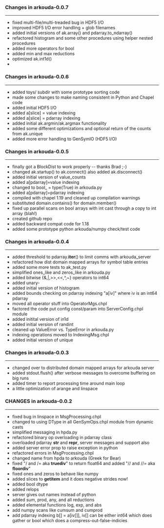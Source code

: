 ### Changes in arkouda-0.0.7
------------------------
 * fixed multi-file/multi-treaded bug in HDF5 I/O
 * improved HDF5 I/O error handling + glob filenames
 * added initial versions of ak.array() and pdarray.to_ndarray()
 * refactored histogram and some other procedures using helper nested procedures
 * added more operators for bool
 * added min and max reductions
 * optimized ak.int1d()
 * 

### Changes in arkouda-0.0.6
------------------------
 * added toys/ subdir with some prototype sorting code
 * made some changes to make naming consistent in Python and Chapel code
 * added initial HDF5 I/O
 * added a[slice] = value indexing
 * added a[slice] = pdarray indexing
 * added initial ak.argmin/ak.argmax functionality
 * added some different optimizations and optional return of the counts from ak.unique
 * added more error handling to GenSymIO (HDF5 I/O)

### Changes in arkouda-0.0.5
------------------------
 * finally got a BlockDist to work properly -- thanks Brad ;-)
 * changed ak.startup() to ak.connect() also added ak.disconnect()
 * added initial version of value_counts
 * added a[pdarray]=value indexing
 * changed to bool_ = type(True) in arkouda.py
 * added a[pdarray]=pdarray indexing
 * compiled with chapel 1.19 and cleaned up compilation warnings
 * substituted domain.contains() for domain.member()
 * fixed up parallel scans on bool arrays with int cast through a copy to int array (blah!)
 * created github repo
 * added backward compat code for 1.18
 * added some prototype python arkouda/numpy check/test code


### Changes in arkouda-0.0.4
------------------------
 * added threshold to pdarray.__iter__() to limit comms with arkouda_server
 * refactored how dist domain mapped arrays for symbol table entries
 * added some more tests to ak_test.py
 * simplified ones_like and zeros_like in arkouda.py
 * added bitwise {&,|,>>,<<,^,~} operators to int64
 * added unary-
 * added initial version of histogram
 * added bounds checking on pdarray indexing "a[iv]" where iv is an int64 pdarray
 * moved all operator stuff into OperatorMgs.chpl
 * factored the code put config const/param into ServerConfig.chpl module
 * added initital version of in1d
 * added initial version of randint
 * cleaned up ValueError vs. TypeError in arkouda.py
 * indexing operations moved to IndexingMsg.chpl
 * added initial version of unique


### Changes in arkouda-0.0.3
------------------------
 * changed over to distributed domain mapped arrays for arkouda server
 * added stdout.flush() after verbose messages to overcome buffering on big runs
 * added timer to report processing time around main loop
 * a little optimization of arange and linspace


### CHANGES in arkouda-0.0.2
------------------------
 * fixed bug in linspace in MsgProcessing.chpl
 * changed to using DType in all GenSymOps.chpl module from dynamic casts
 * simplified messaging in hpda.py
 * refactored binary op overloading in pdarray class
 * overloaded pdarray __str__ and __repr__, server messages and support also
 * added server error prop to raise exception in python 
 * refactored errors in MsgProcessing.chpl
 * changed name from hpda to arkouda (Greek for Bear)
 * fixed "/ and /= aka __truediv__" to return float64 and added "// and //= aka __floordiv__"
 * fixed ones and zeros to behave like numpy
 * added slices to __getitem__ and it does negative strides now!
 * added bool dtype
 * added relops
 * server gives out names instead of python
 * added sum, prod, any, and all reductions
 * added elemental functions log, exp, and abs
 * add numpy scans like cumsum and cumprod
 * add pdarray indexing b[] = a[iv[]],
   iv[] can be either int64 which does gather or bool which does a compress-out-false-indicies

